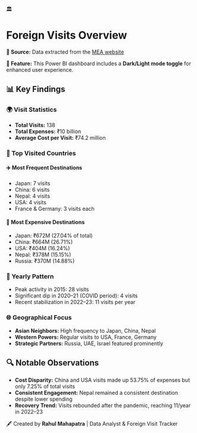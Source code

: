 🏛️ <h1>Foreign Visits Overview</h1>

<p><strong>📌 Source:</strong> Data extracted from the <a href="https://www.mea.gov.in" target="_blank">MEA website</a></p>
<p><strong>🎨 Feature:</strong> This Power BI dashboard includes a <strong>Dark/Light mode toggle</strong> for enhanced user experience.</p>

<h2>📊 Key Findings</h2>

<h3>🌍 Visit Statistics</h3>
<ul>
    <li><strong>Total Visits:</strong> 138</li>
    <li><strong>Total Expenses:</strong> ₹10 billion</li>
    <li><strong>Average Cost per Visit:</strong> ₹74.2 million</li>
</ul>

<h3>🛬 Top Visited Countries</h3>

<h4>✈️ Most Frequent Destinations</h4>
<ul>
    <li>Japan: 7 visits</li>
    <li>China: 6 visits</li>
    <li>Nepal: 4 visits</li>
    <li>USA: 4 visits</li>
    <li>France & Germany: 3 visits each</li>
</ul>

<h4>💸 Most Expensive Destinations</h4>
<ul>
    <li>Japan: ₹672M (27.04% of total)</li>
    <li>China: ₹664M (26.71%)</li>
    <li>USA: ₹404M (16.24%)</li>
    <li>Nepal: ₹378M (15.15%)</li>
    <li>Russia: ₹370M (14.88%)</li>
</ul>

<h3>📅 Yearly Pattern</h3>
<ul>
    <li>Peak activity in 2015: 28 visits</li>
    <li>Significant dip in 2020–21 (COVID period): 4 visits</li>
    <li>Recent stabilization in 2022–23: 11 visits per year</li>
</ul>

<h3>🌐 Geographical Focus</h3>
<ul>
    <li><strong>Asian Neighbors:</strong> High frequency to Japan, China, Nepal</li>
    <li><strong>Western Powers:</strong> Regular visits to USA, France, Germany</li>
    <li><strong>Strategic Partners:</strong> Russia, UAE, Israel featured prominently</li>
</ul>

<h2>🔍 Notable Observations</h2>
<ul>
    <li><strong>Cost Disparity:</strong> China and USA visits made up 53.75% of expenses but only 7.25% of total visits</li>
    <li><strong>Consistent Engagement:</strong> Nepal remained a consistent destination despite lower spending</li>
    <li><strong>Recovery Trend:</strong> Visits rebounded after the pandemic, reaching 11/year in 2022–23</li>
</ul>

<footer>
    <p>🖋️ Created by <strong>Rahul Mahapatra</strong> | Data Analyst & Foreign Visit Tracker</p>
</footer>
